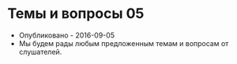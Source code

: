 # Темы и вопросы 05
- Опубликовано - 2016-09-05
- Мы будем рады любым предложенным темам и вопросам от слушателей.

